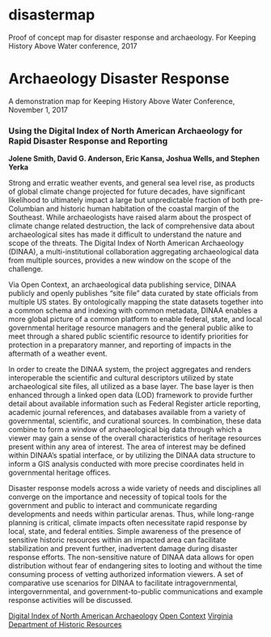 # disastermap
Proof of concept map for disaster response and archaeology. For Keeping History Above Water conference, 2017


# Archaeology Disaster Response
A demonstration map for Keeping History Above Water Conference, November 1, 2017
						
### Using the Digital Index of North American Archaeology for Rapid Disaster Response and Reporting

**Jolene Smith, David G. Anderson, Eric Kansa, Joshua Wells, and Stephen Yerka**

Strong and erratic weather events, and general sea level rise, as products of global climate change projected for future decades, have significant likelihood to ultimately impact a large but unpredictable fraction of both pre-Columbian and historic human habitation of the coastal margin of the Southeast. While archaeologists have raised alarm about the prospect of climate change related destruction, the lack of comprehensive data about archaeological sites has made it difficult to understand the nature and scope of the threats. The Digital Index of North American Archaeology (DINAA), a multi-institutional collaboration aggregating archaeological data from multiple sources, provides a new window on the scope of the challenge.

Via Open Context, an archaeological data publishing service, DINAA publicly and openly publishes “site file” data curated by state officials from multiple US states. By ontologically mapping the state datasets together into a common schema and indexing with common metadata, DINAA enables a more global picture of a common platform to enable federal, state, and local governmental heritage resource managers and the general public alike to meet through a shared public scientific resource to identify priorities for protection in a preparatory manner, and reporting of impacts in the aftermath of a weather event. 

In order to create the DINAA system, the project aggregates and renders interoperable the scientific and cultural descriptors utilized by state archaeological site files, all utilized as a base layer. The base layer is then enhanced through a linked open data (LOD) framework to provide further detail about available information such as Federal Register article reporting, academic journal references, and databases available from a variety of governmental, scientific, and curational sources. In combination, these data combine to form a window of archaeological big data through which a viewer may gain a sense of the overall characteristics of heritage resources present within any area of interest. The area of interest may be defined within DINAA’s spatial interface, or by utilizing the DINAA data structure to inform a GIS analysis conducted with more precise coordinates held in governmental heritage offices.

Disaster response models across a wide variety of needs and disciplines all converge on the importance and necessity of topical tools for the government and public to interact and communicate regarding developments and needs within particular arenas. Thus, while long-range planning is critical, climate impacts often necessitate rapid response by local, state, and federal entities. Simple awareness of the presence of sensitive historic resources within an impacted area can facilitate stabilization and prevent further, inadvertent damage during disaster response efforts. The non-sensitive nature of DINAA data allows for open distribution without fear of endangering sites to looting and without the time consuming process of vetting authorized information viewers. A set of comparative use scenarios for DINAA to facilitate intragovernmental, intergovernmental, and government-to-public communications and example response activities will be discussed.

[Digital Index of North American Archaeology](http://ux.opencontext.org/archaeology-site-data/)
[Open Context](https://opencontext.org/)
[Virginia Department of Historic Resources](http://www.dhr.virginia.gov/)

